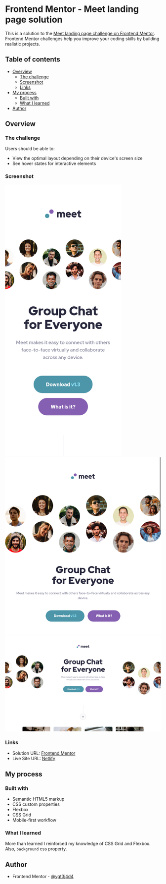 # Frontend Mentor - Meet landing page solution

This is a solution to the [Meet landing page challenge on Frontend Mentor](https://www.frontendmentor.io/challenges/meet-landing-page-rbTDS6OUR). Frontend Mentor challenges help you improve your coding skills by building realistic projects. 

## Table of contents

- [Overview](#overview)
  - [The challenge](#the-challenge)
  - [Screenshot](#screenshot)
  - [Links](#links)
- [My process](#my-process)
  - [Built with](#built-with)
  - [What I learned](#what-i-learned)
- [Author](#author)

## Overview

### The challenge

Users should be able to:

- View the optimal layout depending on their device's screen size
- See hover states for interactive elements

### Screenshot

![Screenhost Mobile](./screenshot-mobile.png)
![Screenhost Tablet](./screenshot-tablet.png)
![Screenhost Desktop](./screenshot-desktop.png)

### Links

- Solution URL: [Frontend Mentor](https://www.frontendmentor.io/solutions/responsive-meet-landing-page-gA4h0yX3ps)
- Live Site URL: [Netlify](https://frontendmentor-gonzalotejada.netlify.app/meet-landing-page/)

## My process

### Built with

- Semantic HTML5 markup
- CSS custom properties
- Flexbox
- CSS Grid
- Mobile-first workflow

### What I learned

More than learned I reinforced my knowledge of CSS Grid and Flexbox. Also, `background` css property.

## Author

- Frontend Mentor - [@vgt3j4d4](https://www.frontendmentor.io/profile/vgt3j4d4)
